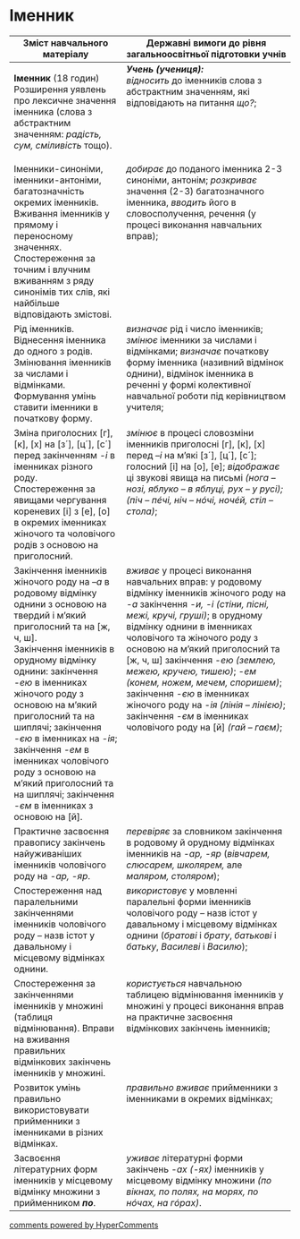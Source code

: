 <div id="hypercomments_widget" class="js-hypercomments-widget invisible"></div>

# Іменник 

<table>
  <tr>
    <td width="40%" align="center"><b>Зміст навчального матеріалу</b></td>
    <td width="60%" align="center"><b>Державні вимоги до рівня загальноосвітньої підготовки учнів</b></td>
  </tr>
<tbody>
  <tr>
    <td width="40%" style="vertical-align:top !important;">
    <p><b>Іменник</b> (18 годин)<br>
Розширення уявлень про лексичне значення іменника (слова з абстрактним значенням: <i>радість, сум, сміливість</i> тощо).</td>
    <td width="60%" style="vertical-align:top !important;">
<i><b>Учень (учениця):</b></i><br>
<i>відносить</i> до іменників слова з абстрактним значенням, які відповідають на питання <i>що?</i>;</td>
  </tr>
  <tr>
    <td width="40%" style="vertical-align:top !important;">
Іменники-синоніми, іменники-антоніми, багатозначність окремих іменників. Вживання іменників у прямому і переносному значеннях. Спостереження за точним і влучним вживанням з ряду синонімів тих слів, які найбільше відповідають змістові.</td>
    <td width="60%" style="vertical-align:top !important;">
<i>добирає</i> до поданого іменника 2-3 синоніми, антонім; <i>розкриває</i> значення (2-3) багатозначного іменника, <i>вводить</i> його в словосполучення, речення (у процесі виконання навчальних вправ);</td>
  </tr>
  <tr>
    <td width="40%" style="vertical-align:top !important;">
Рід іменників. Віднесення іменника до одного з родів. Змінювання іменників за числами і відмінками. Формування умінь ставити іменники в початкову форму.</td>
    <td width="60%" style="vertical-align:top !important;">
<i>визначає</i> рід і число іменників; <i>змінює</i> іменники за числами і відмінками; <i>визначає</i> початкову форму іменника (називний відмінок однини), відмінок іменника в реченні у формі колективної навчальної роботи під керівництвом учителя;</td>
  </tr>
  <tr>
    <td width="40%" style="vertical-align:top !important;">
Зміна приголосних [г], [к], [х] на [з´], [ц´], [с´] перед закінченням <i>-і</i> в іменниках різного роду.<br>
Спостереження за явищами чергування кореневих [і] з [е], [о] в окремих іменниках жіночого та чоловічого родів з основою на приголосний.<br> </td>
    <td width="60%" style="vertical-align:top !important;">
<i>змінює</i> в процесі словозміни іменників приголосні [г], [к], [х] перед <i>–і</i> на м’які [з´], [ц´], [с´]; голосний [і] на [о], [е]; <i>відображає</i> ці звукові явища на письмі <i>(нога – нозі, яблуко – в яблуці, рух – у русі); (піч – пéчі, ніч – нóчі, ночéй, стіл – стола)</i>;</td>
  </tr>
  <tr>
    <td width="40%" style="vertical-align:top !important;">
Закінчення іменників жіночого роду на <i>–а</i> в родовому відмінку однини з основою на твердий і м’який приголосний та на [ж, ч, ш].<br>
Закінчення іменників в орудному відмінку однини: закінчення <i>-ею</i> в іменниках жіночого роду з основою на м’який приголосний та на шиплячі; закінчення <i>-єю</i> в іменниках на <i>-ія</i>; закінчення <i>-ем</i> в іменниках чоловічого роду з основою на м’який приголосний та на шиплячі; закінчення <i>-єм</i> в іменниках з основою на [й]. <br></td>
    <td width="60%" style="vertical-align:top !important;">
<i>вживає</i> у процесі виконання навчальних вправ: у родовому відмінку іменників жіночого роду на <i>-а</i> закінчення <i>-и, -і (стіни, пісні, межі, кручі, груші)</i>; в орудному відмінку однини в іменниках чоловічого та жіночого роду з основою на м’який приголосний та [ж, ч, ш] закінчення <i>-ею (землею, межею, кручею, тишею)</i>; <i>-ем (конем, ножем, мечем, споришем)</i>;<br>
закінчення <i>-єю</i> в іменниках жіночого роду на <i>-ія (лінія – лінією)</i>; закінчення <i>-єм</i> в іменниках чоловічого роду на [й] <i>(гай – гаєм)</i>;</td>
  </tr>
  <tr>
    <td width="40%" style="vertical-align:top !important;">
Практичне засвоєння правопису закінчень найуживаніших іменників чоловічого роду на <i>-ар, -яр</i>. </td>
    <td width="60%" style="vertical-align:top !important;">
<i>перевіряє</i> за словником закінчення в родовому й орудному відмінках іменників на <i>-ар, -яр</i> (<i>вівчарем, слюсарем, школярем,</i> але <i>маляром, столяром</i>);</td>
  </tr>
  <tr>
    <td width="40%" style="vertical-align:top !important;">
Спостереження над паралельними закінченнями іменників чоловічого роду – назв істот у давальному і місцевому відмінках однини.</td>
    <td width="60%" style="vertical-align:top !important;">
<i>використовує</i> у мовленні паралельні форми іменників чоловічого роду – назв істот у давальному і місцевому відмінках однини (<i>братові</i> і <i>брату</i>, <i>батькові</i> і <i>батьку</i>, <i>Василеві</i> і <i>Василю</i>);</td>
  </tr>
  <tr>
    <td width="40%" style="vertical-align:top !important;">
Спостереження за закінченнями іменників у множині (таблиця відмінювання). Вправи на вживання правильних відмінкових закінчень іменників у множині.</td>
    <td width="60%" style="vertical-align:top !important;">
<i>користується</i> навчальною таблицею відмінювання іменників у множині у процесі виконання вправ на практичне засвоєння відмінкових закінчень іменників; </td>
  </tr>
  <tr>
    <td width="40%" style="vertical-align:top !important;">
Розвиток умінь правильно використовувати прийменники з іменниками в різних відмінках.</td>
    <td width="60%" style="vertical-align:top !important;">
<i>правильно вживає</i> прийменники з іменниками в окремих відмінках;</td>
  </tr>
  <tr>
    <td width="40%" style="vertical-align:top !important;">
Засвоєння літературних форм іменників у місцевому відмінку множини з прийменником <i><b>по</b></i>.</td>
    <td width="60%" style="vertical-align:top !important;">
<i>уживає</i> літературні форми закінчень <i>-ах (-ях)</i> іменників у місцевому відмінку множини <i>(по вікнах, по полях, на морях, по нóчах, на гóрах)</i>.</td>
  </tr>
</tbody>
</table>

<div class="js-hypercomments-container">
<a href="http://hypercomments.com" class="hc-link" title="comments widget">comments powered by HyperComments</a>
</div>